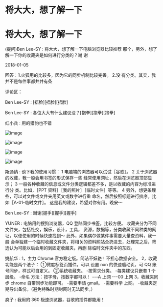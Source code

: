 # 将大大，想了解一下

# 将大大，想了解一下

(提问)Ben Lee-SY : 将大大，想了解一下电脑浏览器比较推荐 那个，另外，想了解一下你的收藏夹是如何进行分类的？谢 谢

2018-01-05

回答：1.火狐用的比较多，因为它的同步机制比较完善。 2.没 有分类。其实，我并不是每件事都井井有条

评论区：

Ben Lee-SY : [捂脸][捂脸][捂脸]

Ben Lee-SY : 各位大大有什么建议没？[抱拳][抱拳][抱拳]

红小兵 : 用的猎豹也不错

![image](img/Image_198.png)

![image](img/Image_199.png)

![image](img/Image_200.png)

![image](img/Image_201.png)

斯通纳 : 谈下我的使用习惯： 1 电脑端的浏览器可以试试［谷歌］。 2 关于浏览器的收藏，我一般会用书签的形式保存一些 经常使用网址，然后在浏览器顶部显示； 3 一般各种收藏的信息或文件分类逻辑都差不多，是以收藏的内容为标准进行分 类。比如，［PPT 资料］［我的照片］［临时文件］等等。 4 另外，想更条理些，可以对文件或文件夹用英文或数字进行重 命名，然后按照标题进行排序。比如［A-01-临时文件］。 这是我的建议，希望对你有用。晚安～

Ben Lee-SY : 谢谢[握手][握手][握手]

YUNER : 电脑用的搜狗浏览器，QQ 登陆同步书签，比较方便。 收藏夹分为不同文件夹，包括社交，娱乐，设计，工具， 资源，数据等，分类收藏不同种类的网址，以便使用的时候快速找到～ 此外，如果偶尔做某件事需要大量查资料，我一般 会单独建一个临时收藏文件夹，将相关的资料网站全扔进去，处理完之后，筛选认为可能以后会用的到固定收藏夹，再删 除临时文件夹中的东西。

姚航华 : 1，主力 Chrome 官方稳定版。简洁不妖艳！不担心数据安全。 2，收藏功能是两个法子： ①微度标签页插件。可以 设置 nxn 的快速启动页，可 QQ 账号同步，样式可自定义。 ②系统收藏夹。 -按需求分类。 -每类建议只嵌套 1 个层级。 -命名 方法：按字母，按数字都可以！ ---A 上网 ---00 上网 3，收藏夹同步 chrome 自带同步功能即可。 -需要申请 gmail。 -需要科学 上网。 -收藏夹定期导出备份。（避免特殊时期封网时无法同步。）

疯子 : 我用的 360 极速浏览器，谷歌的插件都能用！